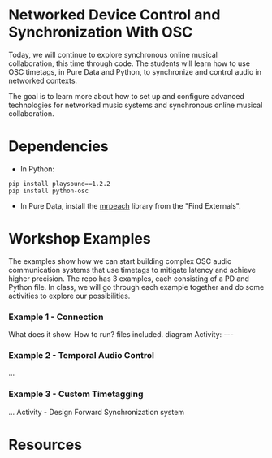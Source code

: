 # Networked Device Control and Synchronization With OSC

Today, we will continue to explore synchronous online musical collaboration, this time through code. The students will learn how to use OSC timetags, in Pure Data and Python, to synchronize and control audio in networked contexts.

The goal is to learn more about how to set up and configure advanced technologies for networked music systems and synchronous online musical collaboration.

# Dependencies

- In Python:

```
pip install playsound==1.2.2
pip install python-osc
```

- In Pure Data, install the [mrpeach](https://github.com/pd-externals/mrpeach) library from the "Find Externals".

# Workshop Examples

The examples show how we can start building complex OSC audio communication systems that use timetags to mitigate latency and achieve higher precision. The repo has 3 examples, each consisting of a PD and Python file. In class, we will go through each example together and do some activities to explore our possibilities.

### Example 1 - Connection

What does it show.
How to run? files included.
diagram
Activity: ---

### Example 2 - Temporal Audio Control

...

### Example 3 - Custom Timetagging

...
Activity - Design Forward Synchronization system

# Resources
